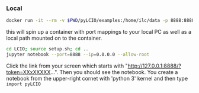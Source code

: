 
### Local 

```bash
docker run -it --rm -v $PWD/pyLCIO/examples:/home/ilc/data -p 8888:8888 ilcsoft/py3lcio bash
```
this will spin up a container with port mappings to your local PC as well as a local path mounted on to the container.

```bash
cd LCIO; source setup.sh; cd .. 
jupyter notebook --port=8888 --ip=0.0.0.0 --allow-root 
```

Click the link from your screen which starts with "http://127.0.0.1:8888/?token=XXxXXXXX...". Then you should see the notebook. You create a notebook from the upper-right cornet with 'python 3' kernel and then type `import pyLCIO`



